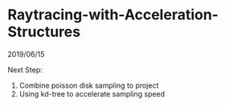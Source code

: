 # Raytracing-with-Acceleration-Structures

2019/06/15

Next Step:
  1. Combine poisson disk sampling to project
  2. Using kd-tree to accelerate sampling speed
